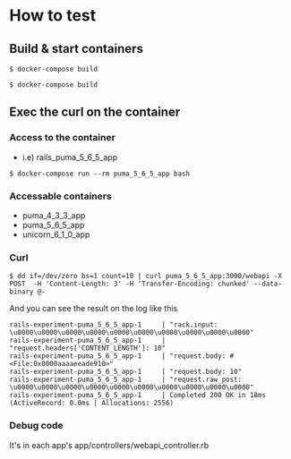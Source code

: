 # How to test


## Build & start containers

```
$ docker-compose build
```

```
$ docker-compose build
```

## Exec the curl on the container


### Access to the container

* i.e) rails_puma_5_6_5_app

```
$ docker-compose run --rm puma_5_6_5_app bash
```

### Accessable containers

* puma_4_3_3_app
* puma_5_6_5_app
* unicorn_6_1_0_app

### Curl

```
$ dd if=/dev/zero bs=1 count=10 | curl puma_5_6_5_app:3000/webapi -X POST  -H 'Content-Length: 3' -H 'Transfer-Encoding: chunked' --data-binary @-
```

And you can see the result on the log like this

```
rails-experiment-puma_5_6_5_app-1     | "rack.input: \u0000\u0000\u0000\u0000\u0000\u0000\u0000\u0000\u0000\u0000"
rails-experiment-puma_5_6_5_app-1     | "request.headers['CONTENT_LENGTH']: 10"
rails-experiment-puma_5_6_5_app-1     | "request.body: #<File:0x0000aaaaeeade910>"
rails-experiment-puma_5_6_5_app-1     | "request.body: 10"
rails-experiment-puma_5_6_5_app-1     | "request.raw_post: \u0000\u0000\u0000\u0000\u0000\u0000\u0000\u0000\u0000\u0000"
rails-experiment-puma_5_6_5_app-1     | Completed 200 OK in 18ms (ActiveRecord: 0.0ms | Allocations: 2556)
```


### Debug code
It's in each app's app/controllers/webapi_controller.rb
